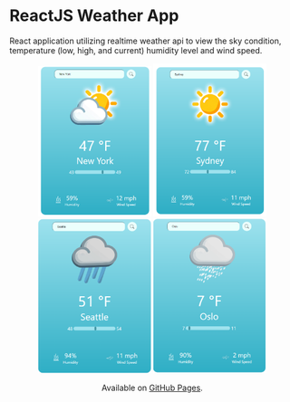 # ReactJS Weather App

React application utilizing realtime weather api to view the sky condition, temperature (low, high, and current) humidity level and wind speed.

<p align="center" dir="auto">
    <img src="readmefiles/NYWeather.PNG" alt="New York Weather" width="200" style="max-width: 100%;"></a> 
    <img src="readmefiles/SydneyWeather.PNG" alt="Sydney Weather" width="200" style="max-width: 100%;"></a> 
    <img src="readmefiles/SeattleWeather.PNG" alt="SeattleWeather" width="200" style="max-width: 100%;"></a> 
   <img src="readmefiles/OsloWeather.PNG" alt="Oslo Weather" width="200" style="max-width: 100%;"></a> 
</p>

<p align="center">Available on <a href="https://tiernandefranco.github.io/react-weather-app/">GitHub Pages</a>.</p>
